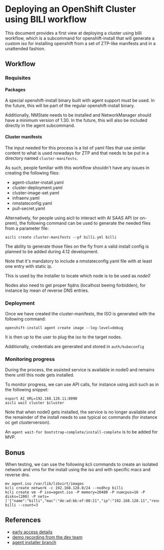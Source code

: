 # **Deploying an OpenShift Cluster using BILI workflow**

This document provides a first view at deploying a cluster using billi workflow, which is a subcommand for openshift-install that will generate a custom iso for installing openshift from a set of ZTP-like manifests and in a unattended fashion.

## **Workflow**

### **Requisites**

#### **Packages**

A special openshift-install binary built with agent support must be used. In the future, this will be part of the regular openshift-install binary.

Additionally, NMState needs to be installed and NetworkManager should have a minimum version of 1.30. In the future, this will also be included directly in the agent subcommand.

#### **Cluster manifests**

The input needed for this process is a list of yaml files that use similar content to what is used nowadays for ZTP and that needs to be put in a directory named `cluster-manifests`.

As such, people familiar with this workflow shouldn't have any issues in creating the following files:

- agent-cluster-install.yaml
- cluster-deployment.yaml
- cluster-image-set.yaml
- infraenv.yaml
- nmstateconfig.yaml
- pull-secret.yaml

Alternatively, for people using aicli to interact with AI SAAS API (or on-prem), the following command can be used to generate the needed files from a parameter file:

```
aicli create cluster-manifests --pf billi.yml billi
```

The ability to generate those files on the fly from a valid install config is planned to be added during 4.12 development.

Note that it's mandatory to include a nmstateconfig.yaml file with at least one entry with static ip.

This is used by the installer to locate which node is to be used as *node0*

Nodes also need to get proper fqdns (localhost beeing forbidden), for instance by mean of reverse DNS entries.

### **Deployment**

Once we have created the cluster-manifests, the ISO is generated with the following command:

```
openshift-install agent create image --log-level=debug
```

It is then up to the user to plug the iso to the target nodes.

Additionally, credentials are generated and stored in `auth/kubeconfig`

### **Monitoring progress**

During the process, the assisted service is available in node0 and remains there until this node gets installed.

To monitor progress, we can use API calls, for instance using aicli such as in the following snippet:

```
export AI_URL=192.168.128.11:8090
aicli wait cluster $cluster
```

Note that when node0 gets installed, the service is no longer available and the remainder of the install needs to use typical oc commands (for instance oc get clusterversion).

An `agent wait-for bootstrap-complete/install-complete` is to be added for MVP.

## **Bonus**

When testing, we can use the following kcli commands to create an isolated network and vms for the install using the iso and with specific macs and reverse dns.

```
mv agent.iso /var/lib/libvirt/images
kcli create network -c 192.168.128.0/24 --nodhcp billi
kcli create vm -P iso=agent.iso -P memory=20480 -P numcpus=16 -P disks=[200] -P nets=['{"name":"billi","mac":"de:ad:bb:ef:00:21","ip":"192.168.128.11","reservedns":"true"}'] billi --count=3
```

## **References**

- [early access details](https://source.redhat.com/groups/public/agent/agent_team_blog/internal_early_access_build)
- [demo recording from the dev team](https://drive.google.com/file/d/1cUX0KjaTH1IpBoYeC8lzdfJomCzaHPvh/view?usp=sharing)
- [agent installer branch](https://github.com/openshift/installer/tree/agent-installer)
